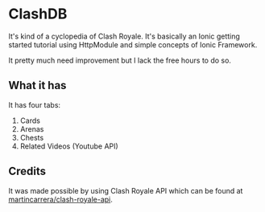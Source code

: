 # ClashDB

It's kind of a cyclopedia of Clash Royale. It's basically an Ionic getting started tutorial using HttpModule and simple concepts of Ionic Framework.

It pretty much need improvement but I lack the free hours to do so.

## What it has

It has four tabs:

1. Cards
1. Arenas
1. Chests
1. Related Videos (Youtube API)

## Credits

It was made possible by using Clash Royale API which can be found at [martincarrera/clash-royale-api](https://github.com/martincarrera/clash-royale-api).

